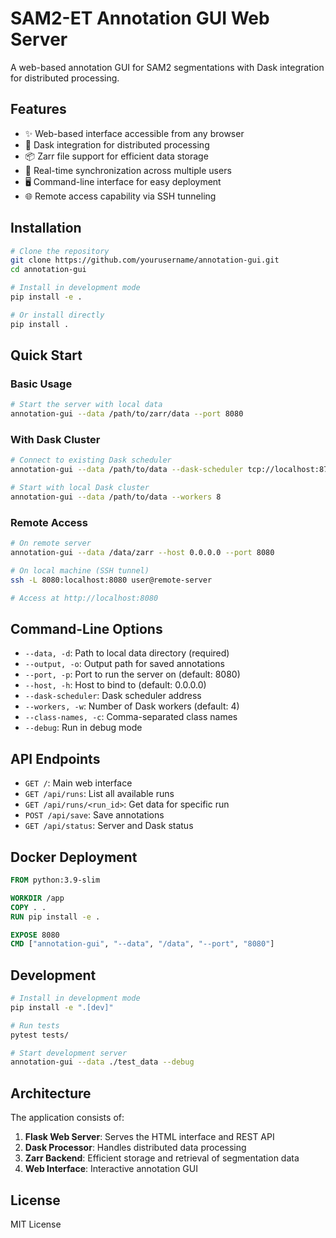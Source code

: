 # SAM2-ET Annotation GUI Web Server

A web-based annotation GUI for SAM2 segmentations with Dask integration for distributed processing.

## Features

- ✨ Web-based interface accessible from any browser
- 🚀 Dask integration for distributed processing
- 📦 Zarr file support for efficient data storage
- 🔄 Real-time synchronization across multiple users
- 🖥️ Command-line interface for easy deployment
- 🌐 Remote access capability via SSH tunneling

## Installation

```bash
# Clone the repository
git clone https://github.com/yourusername/annotation-gui.git
cd annotation-gui

# Install in development mode
pip install -e .

# Or install directly
pip install .
```

## Quick Start

### Basic Usage

```bash
# Start the server with local data
annotation-gui --data /path/to/zarr/data --port 8080
```

### With Dask Cluster

```bash
# Connect to existing Dask scheduler
annotation-gui --data /path/to/data --dask-scheduler tcp://localhost:8786

# Start with local Dask cluster
annotation-gui --data /path/to/data --workers 8
```

### Remote Access

```bash
# On remote server
annotation-gui --data /data/zarr --host 0.0.0.0 --port 8080

# On local machine (SSH tunnel)
ssh -L 8080:localhost:8080 user@remote-server

# Access at http://localhost:8080
```

## Command-Line Options

- `--data, -d`: Path to local data directory (required)
- `--output, -o`: Output path for saved annotations
- `--port, -p`: Port to run the server on (default: 8080)
- `--host, -h`: Host to bind to (default: 0.0.0.0)
- `--dask-scheduler`: Dask scheduler address
- `--workers, -w`: Number of Dask workers (default: 4)
- `--class-names, -c`: Comma-separated class names
- `--debug`: Run in debug mode

## API Endpoints

- `GET /`: Main web interface
- `GET /api/runs`: List all available runs
- `GET /api/runs/<run_id>`: Get data for specific run
- `POST /api/save`: Save annotations
- `GET /api/status`: Server and Dask status

## Docker Deployment

```dockerfile
FROM python:3.9-slim

WORKDIR /app
COPY . .
RUN pip install -e .

EXPOSE 8080
CMD ["annotation-gui", "--data", "/data", "--port", "8080"]
```

## Development

```bash
# Install in development mode
pip install -e ".[dev]"

# Run tests
pytest tests/

# Start development server
annotation-gui --data ./test_data --debug
```

## Architecture

The application consists of:

1. **Flask Web Server**: Serves the HTML interface and REST API
2. **Dask Processor**: Handles distributed data processing
3. **Zarr Backend**: Efficient storage and retrieval of segmentation data
4. **Web Interface**: Interactive annotation GUI

## License

MIT License
